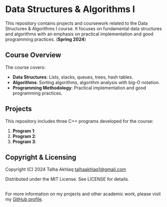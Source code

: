# Data Structures & Algorithms I

This repository contains projects and coursework related to the Data Structures & Algorithms I course. It focuses on fundamental data structures and algorithms with an emphasis on practical implementation and good programming practices. (**Spring 2024**)

## Course Overview

The course covers:

- **Data Structures**: Lists, stacks, queues, trees, hash tables.
- **Algorithms**: Sorting algorithms, algorithm analysis with big-O notation.
- **Programming Methodology**: Practical implementation and good programming practices.

## Projects

This repository includes three C++ programs developed for the course:

1. **Program 1**: 
2. **Program 2**: 
3. **Program 3**: 

## Copyright & Licensing

Copyright (C) 2024 Talha Akhlaq <talhaakhlaq1@gmail.com>

Distributed under the MIT License. See LICENSE for details.
##

For more information on my projects and other academic work, please visit my [GitHub profile](https://github.com/TalhaAkhlaq).
